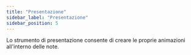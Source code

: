 ```yaml
---
title: "Presentazione"
sidebar_label: "Presentazione"
sidebar_position: 5
---
```


Lo strumento di presentazione consente di creare le proprie animazioni all'interno delle note.
